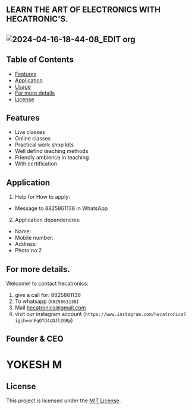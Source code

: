 ## LEARN THE ART OF ELECTRONICS WITH HECATRONIC'S.
## ![2024-04-16-18-44-08_EDIT org](https://github.com/YOKESH9942/HECATRONICS/assets/167210170/f6444fb7-626d-467b-824d-cf5821cbef52)

## Table of Contents
- [Features](#features)
- [Application](#Application)
- [Usage](#usage)
- [For more details](#Formoredetails)
- [License](#license)

## Features

- Live classes
- Online classes
- Practical work shop kits
- Well defind teaching methods
- Friendly ambience in teaching
- With certification

## Application 

1. Help for How to apply:
  * Message to 8825861138 in WhatsApp
2. Application dependencies:
  * Name:
  * Mobile number:
  * Address:
  * Photo no:2

## For more details.

 Welcome! to contact hecatronics:
1. give a call for: 8825861138
2. To whatsapp (`8825861138`)
3. Mail hecatronics@gmail.com
4. visit our instagram account (`https://www.instagram.com/hecatronics?igsh=enFqOTd4cDJlZGRp`)

## Founder & CEO
#  YOKESH M

## License

This project is licensed under the [MIT License](LICENSE).
